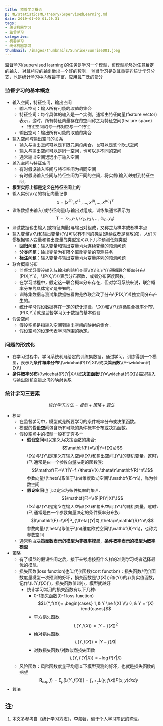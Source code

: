 ```yaml
---
title: 监督学习概论
p: ML/statisticsML/theory/SupervisedLearning.md
date: 2019-01-06 01:39:51
tags: 
- 统计机器学习
- 监督学习
categories: 
- 机器学习
- 统计机器学习
thumbnail: /images/thumbnails/Sunrise/Sunrise001.jpeg
---
```

监督学习(supervised learning)的任务是学习一个模型，使模型能够对任意给定的输入，对其相应的输出做出一个好的预测。
监督学习是及其重要的统计学习分支，也是统计学习中内容最丰富，应用最广泛的部分
<!-- more -->

### 监督学习的基本概念
* 输入空间，特征空间，输出空间
  * 输入空间：输入所有可能的取值的集合
  * 特征空间：每个具体的输入是一个实例，通常由特征向量(feature vector)表示，这时，所有特征向量存在的空间称之为特征空间(feature space)
    * 特征空间的每一纬对应与一个特征
  * 输出空间：输出所有可能的取值的集合
* 输入空间与输出空间的关系
  * 输入与输出空间可以是有限元素的集合，也可以是整个欧式空间
  * 输入与输出空间可以是同一空间，也可以是不同的空间
  * 通常输出空间远远小于输入空间
* 输入空间与特征空间
  * 有时假设输入空间与特征空间为相同空间
  * 有时假设输入空间与特征空间为不同的空间，将实例(输入)映射到特征空间。
* **模型实际上都是定义在特征空间上的**
* 输入实例\\(x\\)的特征向量记作$$x=(x^{(1)},x^{(2)},\dots,x^{(i)},\dots,x^{(n)})^T$$
* 训练数据由输入(或特征向量)与输出对组成，训练集通常表示为$$\mathbf{T}={(x_1,y_1),(x_2,y_2),\dots,(x_n,y_n)}$$
* 测试数据也由输入(或特征向量)与输出对组成，又称之为样本或者样本点
* 输入变量\\(X\\)和输出变量\\(Y\\)可以有不同的类型(连续或者是离散的)，人们习惯根据输入变量和输出变量的类型定义以下几种预测任务类型
  * **回归问题**：输入变量和输出变量均为连续变量的预测问题
  * **分类问题**：输出变量为有限个离散变量的预测任务
  * **标注问题**：输入变量与输出变量均为变量序列的预测问题
* 联合概率分布
  * 监督学习假设输入与输出的随机变量\\(X\\)和\\(Y\\)遵循联合概率分布\\(P(X,Y)\\)，\\(P(X,Y)\\)表示分布函数，或者分布密度函数。
  * 在学习过程中，假定这一联合概率分布存在，但对学习系统来说，联合概率分布的具体定义是未知的。
  * 训练集数据与测试集数据被看做是依联合改了分布\\(P(X,Y)\\)独立同分布产生的。
  * 统计学习假设数据存在一定的统计规律，\\(X\\)和\\(Y\\)遵循联合概率分布\\(P(X,Y)\\)就是监督学习关于数据的基本假设
* 假设空间
  * 假设空间是指输入空间到输出空间的映射的集合。
  * 假设空间的设定代表学习范围的确定。

### 问题的形式化
* 在学习过程中，学习系统利用给定的训练集数据，通过学习，训练得到一个模型，表示为**条件概率分布**\\(\widehat{P}(Y|X)\\)或**决策函数**\\(Y=\widehat{f}(X)\\)
* **条件概率分布**\\(\widehat{P}(Y|X)\\)或**决策函数**\\(Y=\widehat{f}(X)\\)描述输入与输出随机变量之间的映射关系

### 统计学习三要素
$$统计学习方法=模型+策略+算法$$
* 模型
  * 在监督学习中，模型就是所要学习的条件概率分布或决策函数。
  * 模型的**假设空间**包含所有可能的条件概率分布或决策函数。
  * 假设空间中的模型一般有无穷多个
    * **假设空间**可以定义为决策函数的集合:$$\mathbf{F}=\\{f|Y=f(X)\\}$$\\(X\\)与\\(Y\\)是定义在输入空间\\(X\\)和输出空间\\(Y\\)的随机变量，这时\\(F\\)通常是由一个参数向量决定的函数族:$$\mathbf{F}=\\{f|Y=f_{\theta}(X),\theta\in\mathbf{R}^n\\}$$参数向量\\(\theta\\)取值于\\(n\\)维度欧式空间\\(\mathbf{R}^n\\)，称为参数空间
    * **假设空间**也可以定义为条件概率的集合:$$\mathbf{F}=\\{P|P(Y|X)\\}$$\\(X\\)与\\(Y\\)是定义在输入空间\\(X\\)和输出空间\\(Y\\)的随机变量，这时\\(F\\)通常是由一个参数向量决定的条件概率分布族:$$\mathbf{F}=\\{P|P_{\theta}(Y|X),\theta\in\mathbf{R}^n\\}$$参数向量\\(\theta\\)取值于\\(n\\)维度欧式空间\\(\mathbf{R}^n\\)，也称为参数空间
  * 通常称由**决策函数表示的模型为非概率模型**，**条件概率表示的模型为概率模型**
* 策略
  * 有了模型的假设空间之后，接下来考虑按照什么样的准则学习或者选择最优的模型。
  * 损失函数(loss function)也叫代价函数(cost function)：损失函数/代价函数度量模型一次预测的好坏，损失函数是\\(f(X)\\)和\\(Y\\)的非负实值函数，记作\\(L(Y,f(X))\\)，损失函数值越小，模型就越好
    * 统计学习常用的损失函数有以下几种:
      * 0-1损失函数(0-1 loss function)$$L(Y,f(X))=
      \begin{cases}
      1, & Y \ne f(X) \\\\
      0, & Y = f(X)
      \end{cases}$$
      * 平方损失函数$$L(Y,f(X))=(Y-f(X))^2$$
      * 绝对损失函数$$L(Y,f(X))=|Y-f(X)|$$
      * 对数损失函数/对数似然损失函数$$L(Y,P(Y|X))=-\log{P(Y|X)}$$
  * 风险函数：风险函数度量平均意义下模型预测的好坏，也就是损失函数的期望$$\mathbf{R}_{exp}(f)=E_p[L(Y,f(X))]=\int_{x*y}L(y,f(x))P(x,y)dxdy$$
* 算法


## 注:
  1. 本文多参考自《统计学习方法》，李航著，偏于个人学习笔记的整理。
